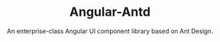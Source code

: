 <h1 align="center">
Angular-Antd
</h1>

<div align="center">

An enterprise-class Angular UI component library based on Ant Design.

</div>

